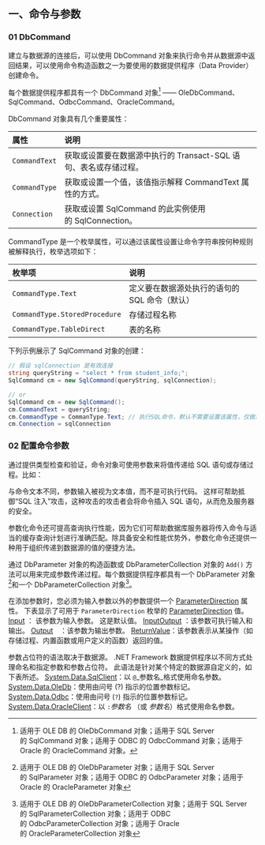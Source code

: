## 一、命令与参数
### 01 DbCommand
建立与数据源的连接后，可以使用 DbCommand 对象来执行命令并从数据源中返回结果，可以使用命令构造函数之一为要使用的数据提供程序（Data Provider）创建命令。

每个数据提供程序都具有一个 DbCommand 对象[^1] —— OleDbCommand、SqlCommand、OdbcCommand、OracleCommand。

[^1]: 适用于 OLE DB 的 OleDbCommand 对象；适用于 SQL Server 的 SqlCommand 对象；适用于 ODBC 的 OdbcCommand 对象；适用于 Oracle 的 OracleCommand 对象。

DbCommand 对象具有几个重要属性：

| 属性          | 说明                                                             |
|:------------- |:---------------------------------------------------------------- |
| `CommandText` | 获取或设置要在数据源中执行的 Transact-SQL 语句、表名或存储过程。 |
| `CommandType` | 获取或设置一个值，该值指示解释 CommandText 属性的方式。          |
| `Connection`  | 获取或设置 SqlCommand 的此实例使用的 SqlConnection。                                                                 |

CommandType 是一个枚举属性，可以通过该属性设置让命令字符串按何种规则被解释执行，枚举选项如下：

| 枚举项                      | 说明                                  |
|:--------------------------- |:------------------------------------- |
| `CommandType.Text`            | 定义要在数据源处执行的语句的 SQL 命令（默认） |
| `CommandType.StoredProcedure` | 存储过程名称                              |
| `CommandType.TableDirect`                 | 表的名称                              |

下列示例展示了 SqlCommand 对象的创建：
```csharp
// 假设 sqlConnection 是有效连接
string queryString = "select * from student_info;";
SqlCommand cm = new SqlCommand(queryString, sqlConnection); 

// or
SqlCommand cm = new SqlCommand();
cm.CommandText = queryString;
cm.CommandType = CommanType.Text; // 执行SQL命令，默认不需要设置该属性，仅做演示使用
cm.Connection = sqlConnection

```

### 02 配置命令参数
通过提供类型检查和验证，命令对象可使用参数来将值传递给 SQL 语句或存储过程。比如：


与命令文本不同，参数输入被视为文本值，而不是可执行代码。 这样可帮助抵御“SQL 注入”攻击，这种攻击的攻击者会将命令插入 SQL 语句，从而危及服务器的安全。

参数化命令还可提高查询执行性能，因为它们可帮助数据库服务器将传入命令与适当的缓存查询计划进行准确匹配。除具备安全和性能优势外，参数化命令还提供一种用于组织传递到数据源的值的便捷方法。

通过 DbParameter 对象的构造函数或 DbParameterCollection 对象的 `Add()` 方法可以用来完成参数传递过程。每个数据提供程序都具有一个 DbParameter 对象[^2]和一个 DbParameterCollection 对象[^3]。

[^2]: 适用于 OLE DB 的 OleDbParameter 对象；适用于 SQL Server 的 SqlParameter 对象；适用于 ODBC 的 OdbcParameter 对象；适用于 Oracle 的 OracleParameter 对象

[^3]: 适用于 OLE DB 的 OleDbParameterCollection 对象；适用于 SQL Server 的 SqlParameterCollection 对象；适用于 ODBC 的 OdbcParameterCollection 对象；适用于 Oracle 的 OracleParameterCollection 对象



在添加参数时，您必须为输入参数以外的参数提供一个 [ParameterDirection](https://learn.microsoft.com/zh-cn/dotnet/api/system.data.parameterdirection) 属性。 下表显示了可用于 `ParameterDirection` 枚举的 [ParameterDirection](https://learn.microsoft.com/zh-cn/dotnet/api/system.data.parameterdirection) 值。
[Input](https://learn.microsoft.com/zh-cn/dotnet/api/system.data.parameterdirection#system-data-parameterdirection-input) ： 该参数为输入参数。 这是默认值。
[InputOutput](https://learn.microsoft.com/zh-cn/dotnet/api/system.data.parameterdirection#system-data-parameterdirection-inputoutput) ：该参数可执行输入和输出。
[Output](https://learn.microsoft.com/zh-cn/dotnet/api/system.data.parameterdirection#system-data-parameterdirection-output)　：该参数为输出参数。
[ReturnValue](https://learn.microsoft.com/zh-cn/dotnet/api/system.data.parameterdirection#system-data-parameterdirection-returnvalue)：该参数表示从某操作（如存储过程、内置函数或用户定义的函数）返回的值。

参数占位符的语法取决于数据源。 .NET Framework 数据提供程序以不同方式处理命名和指定参数和参数占位符。 此语法是针对某个特定的数据源自定义的，如下表所述。
[System.Data.SqlClient](https://learn.microsoft.com/zh-cn/dotnet/api/system.data.sqlclient)：以 `@`_参数名_格式使用命名参数。
[System.Data.OleDb](https://learn.microsoft.com/zh-cn/dotnet/api/system.data.oledb)：使用由问号 (?) 指示的位置参数标记。
[System.Data.Odbc](https://learn.microsoft.com/zh-cn/dotnet/api/system.data.odbc)：使用由问号 (`?`) 指示的位置参数标记。
[System.Data.OracleClient](https://learn.microsoft.com/zh-cn/dotnet/api/system.data.oracleclient)：以 `:`_参数名_ （或 _参数名_）格式使用命名参数。